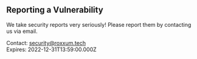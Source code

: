 ## Reporting a Vulnerability

We take security reports very seriously!
Please report them by contacting us via email.

Contact: security@roxxum.tech  
Expires: 2022-12-31T13:59:00.000Z
